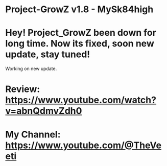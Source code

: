 # Project-GrowZ v1.8 - MySk84high

# Hey! Project_GrowZ been down for long time. Now its fixed, soon new update, stay tuned!
Working on new update.

# Review: https://www.youtube.com/watch?v=abnQdmvZdh0
# My Channel: https://www.youtube.com/@TheVeeti

